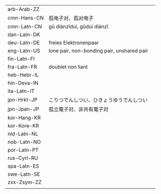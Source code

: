| | | |
|-|-|-|
| arb-Arab-ZZ |  |  |
| cmn-Hans-CN | 孤电子对、孤对电子 |  |
| cmn-Latn-CN | gū diànzǐduì, gūduì diànzǐ |  |
| dan-Latn-DK |  |  |
| deu-Latn-DE | freies Elektronenpaar |  |
| eng-Latn-US | lone pair, non-bonding pair, unshared pair |  |
| fin-Latn-FI |  |  |
| fra-Latn-FR | doublet non liant |  |
| heb-Hebr-IL |  |  |
| hin-Deva-IN |  |  |
| ita-Latn-IT |  |  |
| jpn-Hrkt-JP | こりつでんしつい、ひきょうゆうでんしつい |  |
| jpn-Jpan-JP | 孤立電子対、非共有電子対 |  |
| kor-Hang-KR |  |  |
| kor-Kore-KR |  |  |
| nld-Latn-NL |  |  |
| nob-Latn-NO |  |  |
| por-Latn-PT |  |  |
| rus-Cyrl-RU |  |  |
| spa-Latn-ES |  |  |
| swe-Latn-SE |  |  |
| zxx-Zsym-ZZ |  |  |
|  |  |  |
